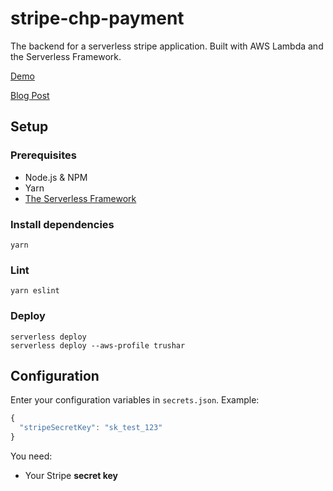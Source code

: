 # stripe-chp-payment
The backend for a serverless stripe application.
Built with AWS Lambda and the Serverless Framework.

[Demo](https://serverless-stripe-frontend-xlknvwjjlv.now.sh)

[Blog Post](https://yos.io/2017/06/22/serverless-stripe/)

## Setup

### Prerequisites

- Node.js & NPM
- Yarn
- [The Serverless Framework](https://serverless.com/framework/)

### Install dependencies

```
yarn
```

### Lint

```
yarn eslint
```

### Deploy

```
serverless deploy
serverless deploy --aws-profile trushar
```

## Configuration

Enter your configuration variables in `secrets.json`. Example:

```javascript
{
  "stripeSecretKey": "sk_test_123"
}
```

You need:

- Your Stripe **secret key**
